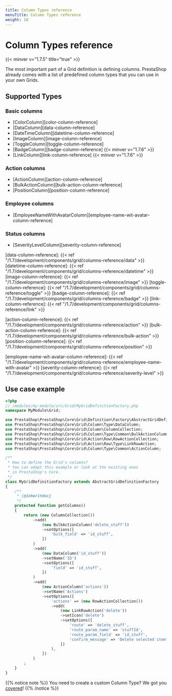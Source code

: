 ```yaml
---
title: Column Types reference
menuTitle: Column Types reference
weight: 10
---
```


# Column Types reference
{{< minver v="1.7.5" title="true" >}}

The most important part of a Grid definition is defining columns. PrestaShop already comes with a list of predefined column types that you can use in your own Grids.

## Supported Types

### Basic columns

* [ColorColumn][color-column-reference]
* [DataColumn][data-column-reference]
* [DateTimeColumn][datetime-column-reference]
* [ImageColumn][image-column-reference]
* [ToggleColumn][toggle-column-reference]
* [BadgeColumn][badge-column-reference] {{< minver v="1.7.6" >}}
* [LinkColumn][link-column-reference] {{< minver v="1.7.6" >}}

### Action columns

* [ActionColumn][action-column-reference]
* [BulkActionColumn][bulk-action-column-reference]
* [PositionColumn][position-column-reference]

### Employee columns

* [EmployeeNameWithAvatarColumn][employee-name-wit-avatar-column-reference]

### Status columns

* [SeverityLevelColumn][severity-column-reference]

[data-column-reference]: {{< ref "/1.7/development/components/grid/columns-reference/data" >}}
[datetime-column-reference]: {{< ref "/1.7/development/components/grid/columns-reference/datetime" >}}
[image-column-reference]: {{< ref "/1.7/development/components/grid/columns-reference/image" >}}
[toggle-column-reference]: {{< ref "/1.7/development/components/grid/columns-reference/toggle" >}}
[badge-column-reference]: {{< ref "/1.7/development/components/grid/columns-reference/badge" >}}
[link-column-reference]: {{< ref "/1.7/development/components/grid/columns-reference/link" >}}

[action-column-reference]: {{< ref "/1.7/development/components/grid/columns-reference/action" >}}
[bulk-action-column-reference]: {{< ref "/1.7/development/components/grid/columns-reference/bulk-action" >}}
[position-column-reference]: {{< ref "/1.7/development/components/grid/columns-reference/position" >}}

[employee-name-wit-avatar-column-reference]: {{< ref "/1.7/development/components/grid/columns-reference/employee-name-with-avatar" >}}
[severity-column-reference]: {{< ref "/1.7/development/components/grid/columns-reference/severity-level" >}}

## Use case example

```php
<?php
// /modules/my-module/src/Grid/MyGridDefinitionFactory.php
namespace MyModule\Grid;

use PrestaShop\PrestaShop\Core\Grid\Definition\Factory\AbstractGridDefinitionFactory;
use PrestaShop\PrestaShop\Core\Grid\Column\Type\DataColumn;
use PrestaShop\PrestaShop\Core\Grid\Column\ColumnCollection;
use PrestaShop\PrestaShop\Core\Grid\Column\Type\Common\BulkActionColumn;
use PrestaShop\PrestaShop\Core\Grid\Action\Row\RowActionCollection;
use PrestaShop\PrestaShop\Core\Grid\Action\Row\Type\LinkRowAction;
use PrestaShop\PrestaShop\Core\Grid\Column\Type\Common\ActionColumn;

/**
 * How to define the Grid's columns?
 * You can adapt this example or look at the existing ones
 * in PrestaShop's Core.
 */
class MyGridDefinitionFactory extends AbstractGridDefinitionFactory
{
    /**
     * {@inheritdoc}
     */
    protected function getColumns()
    {
        return (new ColumnCollection())
            ->add(
                (new BulkActionColumn('delete_stuff'))
                ->setOptions([
                    'bulk_field' => 'id_stuff',
                ])
            )
            ->add(
                (new DataColumn('id_stuff'))
                ->setName('ID')
                ->setOptions([
                    'field' => 'id_stuff',
                ])
            )
            ->add(
                (new ActionColumn('actions'))
                ->setName('Actions')
                ->setOptions([
                    'actions' => (new RowActionCollection())
                    ->add(
                        (new LinkRowAction('delete'))
                        ->setIcon('delete')
                        ->setOptions([
                            'route' => 'delete_stuff',
                            'route_param_name' => 'stuffId',
                            'route_param_field' => 'id_stuff',
                            'confirm_message' => 'Delete selected item?',
                        ])
                    ),
                ])
            )
        ;
    }
}
```

{{% notice note %}}
You need to create a custom Column Type? We got you [covered](../tutorials/create-custom-column-type)!
{{% /notice %}}
